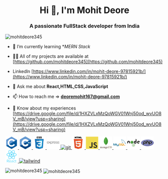 <h1 align="center">Hi 👋, I'm Mohit Deore</h1>
<h3 align="center">A passionate FullStack developer from India</h3>
<p align="left"> <img src="https://komarev.com/ghpvc/?username=mohitdeore345&label=Profile%20views&color=0e75b6&style=flat" alt="mohitdeore345" /> </p>

- 🌱 I’m currently learning **MERN Stack*
- 👨‍💻 All of my projects are available at [https://github.com/mohitdeore345](https://github.com/mohitdeore345)

- Linkedln [https://www.linkedin.com/in/mohit-deore-97815921b/](https://www.linkedin.com/in/mohit-deore-97815921b/)

- 💬 Ask me about **React,HTML,CSS,JavaScript**

- 📫 How to reach me => **deoremohit167@gmail.com**


- 📄 Know about my experiences [https://drive.google.com/file/d/1HXZVLxMzQoWGV01Wnj50od_wvUO8V_mB/view?usp=sharing](https://drive.google.com/file/d/1HXZVLxMzQoWGV01Wnj50od_wvUO8V_mB/view?usp=sharing)
<p align="left"> <a href="https://www.cprogramming.com/" target="_blank" rel="noreferrer"> <img src="https://raw.githubusercontent.com/devicons/devicon/master/icons/c/c-original.svg" alt="c" width="40" height="40"/> </a> <a href="https://www.w3schools.com/cpp/" target="_blank" rel="noreferrer"> <img src="https://raw.githubusercontent.com/devicons/devicon/master/icons/cplusplus/cplusplus-original.svg" alt="cplusplus" width="40" height="40"/> </a> <a href="https://www.w3schools.com/css/" target="_blank" rel="noreferrer"> <img src="https://raw.githubusercontent.com/devicons/devicon/master/icons/css3/css3-original-wordmark.svg" alt="css3" width="40" height="40"/> </a> <a href="https://expressjs.com" target="_blank" rel="noreferrer"> <img src="https://raw.githubusercontent.com/devicons/devicon/master/icons/express/express-original-wordmark.svg" alt="express" width="40" height="40"/> </a> <a href="https://git-scm.com/" target="_blank" rel="noreferrer"> <img src="https://www.vectorlogo.zone/logos/git-scm/git-scm-icon.svg" alt="git" width="40" height="40"/> </a> <a href="https://www.w3.org/html/" target="_blank" rel="noreferrer"> <img src="https://raw.githubusercontent.com/devicons/devicon/master/icons/html5/html5-original-wordmark.svg" alt="html5" width="40" height="40"/> </a> <a href="https://developer.mozilla.org/en-US/docs/Web/JavaScript" target="_blank" rel="noreferrer"> <img src="https://raw.githubusercontent.com/devicons/devicon/master/icons/javascript/javascript-original.svg" alt="javascript" width="40" height="40"/> </a> <a href="https://www.mongodb.com/" target="_blank" rel="noreferrer"> <img src="https://raw.githubusercontent.com/devicons/devicon/master/icons/mongodb/mongodb-original-wordmark.svg" alt="mongodb" width="40" height="40"/> </a> <a href="https://www.mysql.com/" target="_blank" rel="noreferrer"> <img src="https://raw.githubusercontent.com/devicons/devicon/master/icons/mysql/mysql-original-wordmark.svg" alt="mysql" width="40" height="40"/> </a> <a href="https://nodejs.org" target="_blank" rel="noreferrer"> <img src="https://raw.githubusercontent.com/devicons/devicon/master/icons/nodejs/nodejs-original-wordmark.svg" alt="nodejs" width="40" height="40"/> </a> <a href="https://www.php.net" target="_blank" rel="noreferrer"> <img src="https://raw.githubusercontent.com/devicons/devicon/master/icons/php/php-original.svg" alt="php" width="40" height="40"/> </a> <a href="https://reactjs.org/" target="_blank" rel="noreferrer"> <img src="https://raw.githubusercontent.com/devicons/devicon/master/icons/react/react-original-wordmark.svg" alt="react" width="40" height="40"/> </a> <a href="https://tailwindcss.com/" target="_blank" rel="noreferrer"> <img src="https://www.vectorlogo.zone/logos/tailwindcss/tailwindcss-icon.svg" alt="tailwind" width="40" height="40"/> </a> </p>

<p><img align="left" src="https://github-readme-stats.vercel.app/api/top-langs?username=mohitdeore345&show_icons=true&locale=en&layout=compact" alt="mohitdeore345" /></p>

<p>&nbsp;<img align="center" src="https://github-readme-stats.vercel.app/api?username=mohitdeore345&show_icons=true&locale=en" alt="mohitdeore345" /></p>
